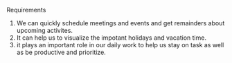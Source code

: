 Requirements
1. We can quickly schedule meetings and events and get remainders about upcoming activites.
2. It can help us to visualize the impotant holidays and vacation time.
3. it plays an important role in our daily work to help us stay on task as well as be productive and prioritize.
